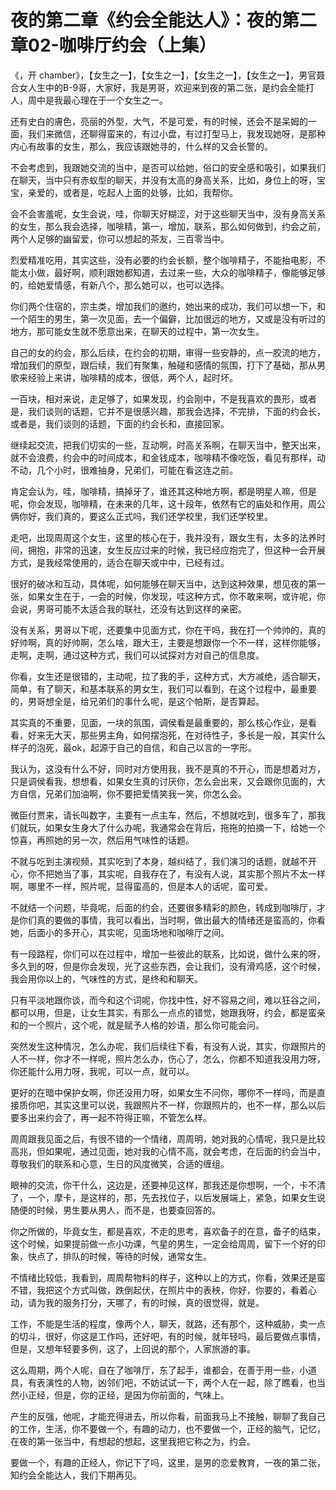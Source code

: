 # 夜的第二章《约会全能达人》：夜的第二章02-咖啡厅约会（上集）

《，开 chamber》，【女生之一】，【女生之一】，【女生之一】，【女生之一】，男官聂合女人生中的B-9哥，大家好，我是男哥，欢迎来到夜的第二张，是约会全能打人，周中是我最心理在于一个女生之一。

还有史白的膚色，亮丽的外型，大气，不是可爱，有的时候，还会不是呆姆的一面，我们来微信，还聊得蛮来的，有过小盘，有过打型马上，我发现她呀，是那种内心有故事的女生，那么，我应该跟她寻的，什么样的又会长警的。

不会考虑到，我跟她交流的当中，是否可以给她，俗口的安全感和吸引，如果我们在聊天，当中只有赤蚁型的聊天，并没有太高的身高关系，比如，身位上的呀，宝宝，亲爱的，或者是，吃起人上面的处够，比如，我帮你。

会不会害羞呢，女生会说，哇，你聊天好糊涩，对于这些聊天当中，没有身高关系的女生，那么我会选择，咖啡精，第一，增加，联系，那么如何做到，约会之前，两个人足够的幽留爱，你可以想起的茶友，三百零当中。

烈爱精准吃用，其实这些，没有必要的约会长额，整个咖啡精子，不能抬电影，不能太小做，最好啊，顺利跟她都知道，去过来一些，大众的咖啡精子，像能够足够的，给她爱情感，有新八个，那么她可以，也可以选择。

你们两个住宿的，宗主类，增加我们的邀约，她出来的成功，我们可以想一下，和一个陌生的男生，第一次见面，去一个偏僻，比加很远的地方，又或是没有听过的地方，那可能女生就不愿意出来，在聊天的过程中，第一次女生。

自己的女的约会，那么后续，在约会的初期，审得一些安静的，点一胶流的地方，增加我们的原型，跟后续，我们有聚集，触碰和感情的氛围，打下了基础，那从男歌来经验上来讲，咖啡精的成本，很低，两个人，起时坏。

一百块，相对来说，走足够了，如果发现，约会刚中，不是我喜欢的畏形，或者是，我们谈则的话题，它并不是很感兴趣，那我会选择，不完排，下面的约会长，或者是，我们谈则的话题，下面的约会长和，直接回家。

继续起交流，把我们切实的一些，互动啊，时高关系啊，在聊天当中，整天出来，就不会浪费，约会中的时间成本，和金钱成本，咖啡精不像吃饭，看见有那样，动不动，几个小时，很难抽身，兄弟们，可能在看这连之前。

肯定会认为，哇，咖啡精，搞掉牙了，谁还其这种地方啊，都是明星人嘛，但是呢，你会发现，咖啡精，在未来的几年，这十段年，依然有它的庙处和作用，周公俩你好，我们真的，要这么正式吗，我们还学校里，我们还学校里。

走吧，出现周周这个女生，这里的核心在于，我并没有，跟女生有，太多的法养时间，拥抱，非常的迅速，女生反应过来的时候，我已经应抱完了，但这种一会开展方式，是我经常使用的，适合在聊天或中中，已经有过。

很好的破冰和互动，具体呢，如何能够在聊天当中，达到这种效果，想见夜的第一张，如果女生在于，一会的时候，你发现，哇这种方式，你不敢来啊，或许呢，你会说，男哥可能不太适合我的联社，还没有达到这样的亲密。

没有关系，男哥以下呢，还要集中见面方式，你在干吗，我在打一个帅帅的，真的好帅啊，真的好帅啊，怎么啥，跟大王，主要是想跟你一个不一样，这样你能够，走啊，走啊，通过这种方式，我们可以试探对方对自己的信息度。

你看，女生还是很错的，主动呢，拉了我的手，这种方式，大方减绝，适合聊天，简单，有了聊天，和基本联系的男女生，我们可以看到，在这个过程中，最重要的，男哥想全是，给兄弟们的事什么呢，是这个帕斯，是否算起。

其实真的不重要，见面，一块的氛围，调侯看是最重要的，那么核心作业，是看看，好来无大天，那些男主角，如何摆泡死，在对待性子，多长是一般，其实什么样子的泡死，最ok，起源于自己的自信，和自己以言的一字形。

我认为，这没有什么不好，同时对方使用我，我不是真的不开心，而是想着对方，只是调侯看我，想想看，如果女生真的讨厌你，怎么会出来，又会跟你见面的，大方自信，兄弟们加油啊，你不要把爱情笑我一笑，你怎么会。

微臣付贾来，请长叫数字，主要有一点主车，然后，不想就吃到，很多车了，那我们就玩，如果女生身大了什么办呢，我通常会在背后，拖拖的拍摘一下，给她一个惊喜，再照她的另一次，然后用气味性的话题。

不就与吃到主演视频，其实吃到了本身，越纠结了，我们演习的话题，就越不开心，你不把她当了事，其实呢，自我存在了，有没有人说，其实那个照片不太一样啊，哪里不一样，照片呢，显得蛮高的，但是本人的话呢，蛮可爱。

不就结一个问题，毕竟呢，后面的约会，还要很多精彩的颜色，转成到咖啡厅，才是你们真的要做的事情，我可以看出，当时啊，做出最大的情绪还是蛮高的，你看她，后面小的多开心，其实呢，见面场地和咖啡厅之间。

有一段路程，你们可以在过程中，增加一些彼此的联系，比如说，做什么来的呀，多久到的呀，但是你会发现，光了这些东西，会让我们，没有滑鸡感，这个时候，我会用你以上的，气味性的方式，是终和和聊天。

只有平淡地跟你谈，而今和这个词呢，你找中性，好不容易之间，难以狂谷之间，都可以用，但是，让女生其实，有那么一点点的错觉，她跟我呀，约会，都是蛮亲和的一个照片，这个呢，就是赋予人格的妙语，那么你可能会问。

突然发生这种情况，怎么办呢，我们后续往下看，有没有人说，其实，你跟照片的人不一样，你才不一样呢，照片怎么办，伤心了，怎么，你都不知道我没用力呀，你还能什么用力呀，我呢，可以一点，就可以。

更好的在暗中保护女啊，你还没用力呀，如果女生不问你，哪你不一样吗，而是直接质你吧，其实这里可以说，我跟照片不一样，你跟照片的，也不一样，那么以后要多出来约会了，再一起不符得正嘛，不管怎么样。

周周跟我见面之后，有很不错的一个情绪，周周明，她对我的心情呢，我只是比较高兆，但如果呢，通过见面，她对我的心情不高，就会考虑，在后面的约会当中，尊敬我们的联系和心意，生日的风度微笑，合适的缠组。

眼神的交流，你干什么，这边是，还要神见这样，那我还是你想啊，一个，卡不清了，一个，摩卡，是这样的，那，先去找位子，以后发展端上，紧急，如果女生说随便的时候，男生要从男人，而不是，也要查回答的。

你之所做的，毕竟女生，都是喜欢，不走的思考，喜欢备子的在意，备子的结束，这个时候，如果提前做一点小功课，气星的男生，一定会给周周，留下一个好的印象，快点了，排队的时候，等待的时候，通常女生。

不情绪比较低，我看到，周周帮物料的样子，这种以上的方式，你看，效果还是蛮不错，我把这个方式叫做，跌倒起伏，在照片中的表秧，你好，你要的，看着心动，请为我的服务打分，天哪了，有的时候，真的很觉得，就是。

工作，不能是生活的程度，像两个人，聊天，就路，还有那个，这种威胁，卖一点的切斗，很好，你这是工作吗，还好吧，有的时候，就年轻吗，最后要做点事情，但是，又想年轻要多例，这了，上回说的那个，人家旅游的事。

这么周期，两个人呢，自在了咖啡厅，东了起手，谁都会，在善于用一些，小道具，有表演性的人物，凶邻们吧，不妨试试一下，两个人在一起，除了瞧看，也当然小正经，但是，你的正经，是因为你前面的，气味上。

产生的反强，他呢，才能充得进去，所以你看，前面我马上不接触，聊聊了我自己的工作，生活，你不要做一个，有趣的动力，也不要做一个，正经的脑气，记忆，在夜的第一张当中，有想起的想起，这里我把它称之为，约会。

要做一个，有趣的正经人，你记下了吗，这里，是男的恋爱教育，一夜的第二张，知约会全能达人，我们下期再见。